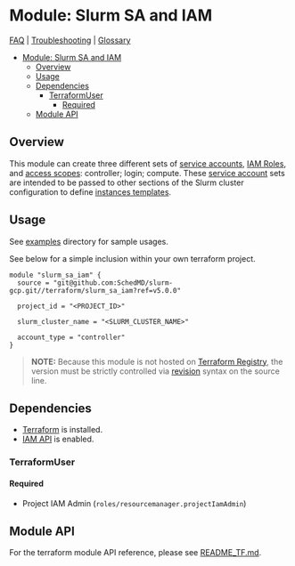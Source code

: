 # Module: Slurm SA and IAM

[FAQ](../../docs/faq.md) | [Troubleshooting](../../docs/troubleshooting.md) |
[Glossary](../../docs/glossary.md)

<!-- mdformat-toc start --slug=github --no-anchors --maxlevel=6 --minlevel=1 -->

- [Module: Slurm SA and IAM](#module-slurm-sa-and-iam)
  - [Overview](#overview)
  - [Usage](#usage)
  - [Dependencies](#dependencies)
    - [TerraformUser](#terraformuser)
      - [Required](#required)
  - [Module API](#module-api)

<!-- mdformat-toc end -->

## Overview

This module can create three different sets of
[service accounts](../../docs/glossary.md#service-account),
[IAM Roles](../../docs/glossary.md#iam-roles), and
[access scopes](../../docs/glossary.md#access-scopes): controller; login;
compute. These [service account](../../docs/glossary.md#service-account) sets
are intended to be passed to other sections of the Slurm cluster configuration
to define [instances templates](../../docs/glossary.md#instance-template).

## Usage

See [examples](../../examples/slurm_sa_iam) directory for sample usages.

See below for a simple inclusion within your own terraform project.

```hcl
module "slurm_sa_iam" {
  source = "git@github.com:SchedMD/slurm-gcp.git//terraform/slurm_sa_iam?ref=v5.0.0"

  project_id = "<PROJECT_ID>"

  slurm_cluster_name = "<SLURM_CLUSTER_NAME>"

  account_type = "controller"
}
```

> **NOTE:** Because this module is not hosted on
> [Terraform Registry](../../docs/glossary.md#terraform-registry), the version
> must be strictly controlled via
> [revision](https://www.terraform.io/language/modules/sources#selecting-a-revision)
> syntax on the source line.

## Dependencies

- [Terraform](https://www.terraform.io/downloads.html) is installed.
- [IAM API](../../docs/glossary.md#iam) is enabled.

### TerraformUser

#### Required

- Project IAM Admin (`roles/resourcemanager.projectIamAdmin`)

## Module API

For the terraform module API reference, please see
[README_TF.md](./README_TF.md).
